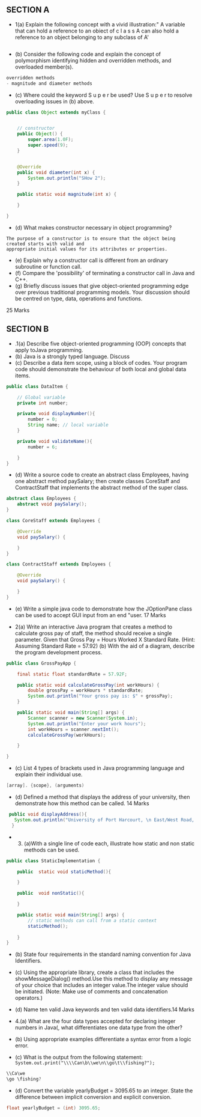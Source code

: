 ## SECTION A
- 1(a) Explain the following concept with a vivid illustration:"
A variable that can hold a reference to an obiect of c l a s s A can also hold a reference to an object belonging to any subclass of A'
```java

```
- (b) Consider the following code and explain the concept of polymorphism identifying hidden and overridden methods, and overloaded member(s).
```java
overridden methods
- magnitude and diameter methods
```

- (c) Where could the keyword S u p e r be used? Use S u p e r
to resolve overloading issues in (b) above.
```java
public class Object extends myClass {


    // constructor
    public Object() {
        super.area(1.0F);
        super.speed(9);
    }


    @Override
    public void diameter(int x) {
        System.out.println("SHow 2");
    }

    public static void magnitude(int x) {

    }

}
```
- (d) What makes constructor necessary in object programming?
```
The purpose of a constructor is to ensure that the object being created starts with valid and
appropriate initial values for its attributes or properties.
```

- (e) Explain why a constructor call is different from an ordinary subroutine or function call.
- (f) Compare the 'possibility' of terminating a constructor call in Java and C++.
- (g) Briefly discuss issues that give object-oriented programming edge over previous traditional programming models. Your discussion should be centred on type, data, operations and functions.

25 Marks

## SECTION B
- .1(a) Describe five object-oriented programming (OOP) concepts that apply toJava programming.
- (b) Java is a strongly typed language. Discuss
- (c) Describe a data item scope, using a block of codes. Your program code should demonstrate the behaviour of both
  local and global data items.
```java
public class DataItem {

    // Global variable
    private int number;

    private void displayNumber(){
        number = 0;
        String name; // local variable
    }

    private void validateName(){
        number = 6;

    }
}

```  
- (d) Write a source code to create an abstract class Employees, having one abstract method paySalary;
  then create classes CoreStaff and ContractStaff that implements the abstract method of the super class.
```java
abstract class Employees {
    abstract void paySalary();
}

class CoreStaff extends Employees {

    @Override
    void paySalary() {

    }
}

class ContractStaff extends Employees {

    @Override
    void paySalary() {

    }
}

```  
- (e) Write a simple java code to demonstrate how the JOptionPane class can be used to accept GUI input from an end "user. 17 Marks

- 2(a) Write an interactive Java program that creates a method to calculate gross pay of staff, the method should receive a single parameter.
 Given that Gross Pay = Hours Worked X Standard Rate. (Hint: Assuming Standard Rate = 57.92) (b) With the aid of a diagram, describe the program development process.
```java
public class GrossPayApp {

    final static float standardRate = 57.92F;

    public static void calculateGrossPay(int workHours) {
        double grossPay = workHours * standardRate;
        System.out.println("Your gross pay is: $" + grossPay);
    }

    public static void main(String[] args) {
        Scanner scanner = new Scanner(System.in);
        System.out.println("Enter your work hours");
        int workHours = scanner.nextInt();
        calculateGrossPay(workHours);

    }

}
```
- (c) List 4 types of brackets used in Java programming language and explain their individual use.
```java
[array]. {scope}, (arguments)
```
- (d) Defined a method that displays the address of your university, then demonstrate how this method can be called. 14 Marks
```java
 public void displayAddress(){
   System.out.println("University of Port Harcourt, \n East/West Road, \n PMB 5323 Choba, Rivers State");
  }
```

- 3. (a)With a single line of code each, illustrate how static and non static methods can be used.
```java
public class StaticImplementation {

    public  static void staticMethod(){

    }

    public  void nonStatic(){

    }

    public static void main(String[] args) {
        // static methods can call from a static context
        staticMethod();
        
    }
}

```
- (b) State four requirements in the standard naming convention for Java Identifiers.
- (c) Using the appropriate library, create a class that includes the showMessageDialog() method.Use this method to display any message of your choice that includes an integer value.The integer value should be initiated. (Note: Make use of comments and concatenation operators.)
- (d) Name ten valid Java keywords and ten valid data identifiers.14 Marks

- 4.(a) What are the four data types accepted for declaring integer numbers in Java(, what differentiates one data type from the other?
- (b) Using appropriate examples differentiate a syntax error from a logic error.
- (c) What is the output from the following statement: `System.out.print("\\\\Can\b\\we\n\\go\t\\fishing?");`
```java
\\Ca\we
\go	\fishing?

```
- (d) Convert the variable yearlyBudget = 3095.65 to an integer. State the difference between implicit conversion and explicit conversion.
```java
float yearlyBudget = (int) 3095.65;
```
